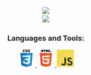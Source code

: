 <p align="center"><a href="https://github.com/eduardocasati/github-readme-stats" target="_blank">
<img src="https://github-readme-stats.vercel.app/api/top-langs/?username=eduardocasati&layout=compact&theme=transparent" width="450">
</a>
  <br>
<img src="https://github-readme-stats.vercel.app/api?username=eduardocasati&show_icons=true&theme=transparent" width="450">
</p>

<h3 align="center">Languages and Tools:</h3>
<p align="center"> <a href="https://www.w3schools.com/css/" target="_blank" rel="noreferrer"> <img src="https://raw.githubusercontent.com/devicons/devicon/master/icons/css3/css3-original-wordmark.svg" alt="css3" width="40" height="40"/> </a> <a href="https://www.w3.org/html/" target="_blank" rel="noreferrer"> <img src="https://raw.githubusercontent.com/devicons/devicon/master/icons/html5/html5-original-wordmark.svg" alt="html5" width="40" height="40"/> </a> <a href="https://developer.mozilla.org/en-US/docs/Web/JavaScript" target="_blank" rel="noreferrer"> <img src="https://raw.githubusercontent.com/devicons/devicon/master/icons/javascript/javascript-original.svg" alt="javascript" width="40" height="40"/> </a> </p>
